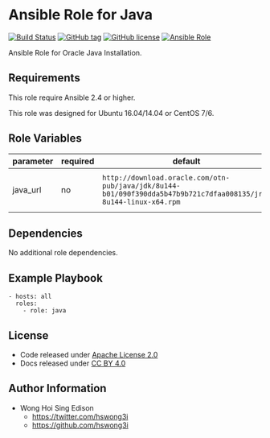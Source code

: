 Ansible Role for Java
=====================

[![Build Status](https://travis-ci.org/alvistack/ansible-role-java.svg?branch=master)](https://travis-ci.org/alvistack/ansible-role-java)
[![GitHub tag](https://img.shields.io/github/tag/alvistack/ansible-role-java.svg)](https://github.com/alvistack/ansible-role-java)
[![GitHub license](https://img.shields.io/github/license/alvistack/ansible-role-java.svg)](https://github.com/alvistack/ansible-role-java/blob/master/LICENSE)
[![Ansible Role](https://img.shields.io/badge/galaxy-alvistack.java-blue.svg)](https://galaxy.ansible.com/alvistack/java)

Ansible Role for Oracle Java Installation.

Requirements
------------

This role require Ansible 2.4 or higher.

This role was designed for Ubuntu 16.04/14.04 or CentOS 7/6.

Role Variables
--------------

<table>
<colgroup>
<col width="20%" />
<col width="20%" />
<col width="20%" />
<col width="20%" />
<col width="20%" />
</colgroup>
<thead>
<tr class="header">
<th>parameter</th>
<th>required</th>
<th>default</th>
<th>choices</th>
<th>comments</th>
</tr>
</thead>
<tbody>
<tr class="odd">
<td>java_url</td>
<td>no</td>
<td><code>http://download.oracle.com/otn-pub/java/jdk/8u144-b01/090f390dda5b47b9b721c7dfaa008135/jre-8u144-linux-x64.rpm</code></td>
<td></td>
<td>URL for download Oracle JRE RPM</td>
</tr>
</tbody>
</table>

Dependencies
------------

No additional role dependencies.

Example Playbook
----------------

    - hosts: all
      roles:
        - role: java

License
-------

-   Code released under [Apache License 2.0](https://github.com/alvistack/ansible-role-java/blob/master/LICENSE)
-   Docs released under [CC BY 4.0](http://creativecommons.org/licenses/by/4.0/)

Author Information
------------------

-   Wong Hoi Sing Edison
    -   <https://twitter.com/hswong3i>
    -   <https://github.com/hswong3i>

